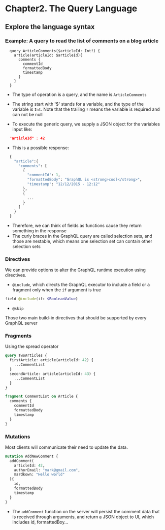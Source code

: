 # Chapter2. The Query Language

##  Explore the language syntax
### Example: A query to read the list of comments on a blog article

```grapghql
  query ArticleComments($articleId: Int!) {
    article(articleId: $articleId){
      comments {
        commentId
        formattedBody
        timestamp
      }
    }
  }
```
- The type of operation is a query, and the name is  `ArticleComments`

- The string start with '$' stands for a variable, and the type of the variable is `Int`. Note that the trailing `!` means the variable is required and can not be null

- To execute the generic query, we supply a JSON object for the variables input like: 

```json
  "articleId" : 42
```

- This is a possible response:

```graphql
  {
    "article":{
      "comments": [
        {
          "commentId": 1,
          "formattedBody": "GraphQL is <strong>cool</strong>",
          "timestamp": "12/12/2015 - 12:12"
        },
        {
          ...
        }
      ]
    }
  }
```
- Therefore, we can think of fields as functions cause they return something in the response
- The curly braces in the GraphQL query are called selection sets, and those are nestable, which means one selection set can contain other selection sets

### Directives
We can provide options to alter the GraphQL runtime execution using directives.
- `@include`, which directs the GraphQL executor to include a field or a fragment only when the `if` argument is true
```graphql
field @include(if: $BooleanValue)
```
- `@skip`

Those two main build-in directives that should be supported by every GraphQL server

### Fragments
Using the spread operator
```graphql
query TwoArticles {
  firstArticle: article(articleId: 42) {
    ...CommentList
  }
  secondArticle: article(articleId: 43) {
    ...CommentList
  }
}

fragment CommentList on Article {
  comments {
    commentId
    formattedBody
    timestamp
  }
}
```

### Mutations
Most clients will communicate their need to update the data.
```graphql
mutation AddNewComment {
  addComment(
    articleId: 42,
    authorEmail: "mark@gmail.com",
    mardkown: "Hello world"
  ){
    id,
    formattedBody
    timestamp
  }
}
```
- The `addComment` function on the server will persist the comment data that is received through arguments, and return a JSON object to UI, which includes id, formattedBoy...